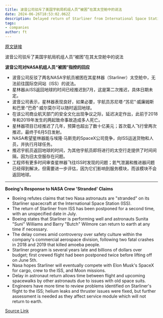 ```yaml
---
title: 波音公司驳斥了美国宇航局机组人员“被困”在其太空舱中的说法
date: 2024-06-26T18:53:02.062Z
description: Delayed return of Starliner from International Space Station comes at worst possible time for US aerospace group
tags: 
- companies
author: ft
---
```


[原文链接](https://ft.com/content/0a2ab3bc-03cc-499c-82f8-50cfe1a52103)

波音公司驳斥了美国宇航局机组人员“被困”在其太空舱中的说法

**波音公司对NASA机组人员“被困”指控的回应**

- 波音公司反驳了两名NASA宇航员被困在其星林器（Starliner）太空舱中，无法前往国际空间站（ISS）的说法。
- 星林器从ISS返回地球的时间已经推迟到7月，这是第二次推迟，具体日期未定。
- 波音公司表示，星林器表现良好，如果必要，宇航员苏尼塔·“苏尼”·威廉姆斯和巴里·“巴奇”·威尔莫尔可以随时返回地球。
- 在该公司商业航天部门的安全文化出现争议之际，延迟决定作出，此前于2018年和2019年发生的两起致命事故造成多人死亡。
- 星林器项目已经推迟了几年，预算也超出了数十亿美元；首次载人飞行曾两次推迟，最终于6月5日发射。
- NASA希望星林器能与埃隆·马斯克的SpaceX公司竞争，向ISS运送货物和人员，并执行月球任务。
- 推迟宇航员返回地球的时间，为其他宇航员即将进行的太空行走提供了时间间隔，因为旧太空服存在问题。
- 工程师有更多时间审查星林器飞往ISS时发现的问题；氦气泄漏和推进器问题已经得到解决，但需要进一步评估，因为它们影响到服务模块，而该模块不会返回地球。

---

 **Boeing's Response to NASA Crew 'Stranded' Claims**

- Boeing refutes claims that two Nasa astronauts are "stranded" on its Starliner spacecraft at the International Space Station (ISS).
- The return of Starliner from ISS has been postponed for a second time, with an unspecified date in July.
- Boeing states that Starliner is performing well and astronauts Sunita "Suni" Williams and Barry "Butch" Wilmore can return to earth at any time if necessary.
- The delay comes amid controversy over safety culture within the company's commercial aerospace division, following two fatal crashes in 2018 and 2019 that killed amoeba people.
- Starliner program is several years late and billions of dollars over budget; first crewed flight had been postponed twice before lifting off on June 5th.
- Nasa hopes Starliner will eventually compete with Elon Musk's SpaceX for cargo, crew to the ISS, and Moon missions.
- Delay in astronaut return allows time between flight and upcoming spacewalks by other astronauts due to issues with old space suits.
- Engineers have more time to review problems identified on Starliner's flight to the ISS; helium leaks and thruster issues were fixed, but further assessment is needed as they affect service module which will not return to earth.

[Source Link](https://ft.com/content/0a2ab3bc-03cc-499c-82f8-50cfe1a52103)


